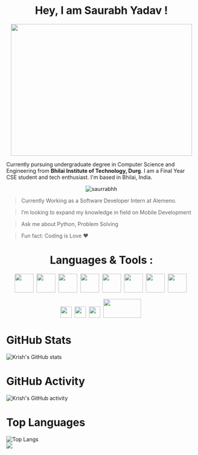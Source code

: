 <h1 align="center">Hey, I am Saurabh Yadav ! </h1>

<!-- <img width="611" alt="Heading" src="https://user-images.githubusercontent.com/73347275/158731881-d543d41e-b9d8-41a4-a6c5-73d6fdfea8bb.png" width="100%"> -->
<p align="center"><img src="https://cdn.dribbble.com/users/621155/screenshots/2670004/media/ef632cb772ea0b648e323c88f047c271.gif" width="480" height="349" align="middle" frameBorder="0" class="giphy-embed"></p>


Currently pursuing undergraduate degree in Computer Science and Engineering from **Bhilai Institute of Technology, Durg**. 
I am a Final Year CSE student and tech enthusiast. I'm based in Bhilai, India.


<p align="center"> <img src="https://komarev.com/ghpvc/?username=saurrabhh&label=Profile%20views&color=301930&style=bold" alt="saurrabhh" /> </p>

>Currently Working as a Software Developer Intern at Alemeno. 

>I’m looking to expand my knowledge in field on Mobile Development

>Ask me about Python, Problem Solving

>Fun fact: Coding is Love ❤


<h1 align="center">Languages & Tools : </h1>
<div align="center">
  <img src="https://raw.githubusercontent.com/jmnote/z-icons/master/svg/python.svg" height="50px">&nbsp;
  <img src="https://raw.githubusercontent.com/jmnote/z-icons/master/svg/c.svg" height="50px">&nbsp;
  <img src="https://raw.githubusercontent.com/jmnote/z-icons/master/svg/cpp.svg" height="50px">&nbsp;
  <img src="https://raw.githubusercontent.com/jmnote/z-icons/master/svg/java.svg" height="50px">&nbsp;
  <img src="https://raw.githubusercontent.com/jmnote/z-icons/master/svg/javascript.svg" height="50px">&nbsp;
  <img src="https://raw.githubusercontent.com/jmnote/z-icons/master/svg/git.svg" height="50px">&nbsp;
  <img src="https://seeklogo.com/images/C/c-sharp-c-logo-02F17714BA-seeklogo.com.png" height="50px">&nbsp;
  <img src="https://seeklogo.com/images/K/kotlin-logo-30C1970B05-seeklogo.com.png" height="50px">&nbsp;
	
	
  <img src="https://img.shields.io/badge/Django-092E20?style=for-the-badge&logo=django&logoColor=green" height="30px">&nbsp;
  <img src="https://img.shields.io/badge/firebase-ffca28?style=for-the-badge&logo=firebase&logoColor=black" height="30px">&nbsp;
  <img src="https://img.shields.io/badge/MySQL-005C84?style=for-the-badge&logo=mysql&logoColor=white" height="30px">&nbsp;
  <img src="https://www.logolynx.com/images/logolynx/90/908c28710b023fe94825ed4c503670d9.jpeg" height="50px" width='100px'>&nbsp;
</div>

<!-- rc="https://img.shields.io/badge/-LeetCode-FFA116?style=for-the-badge&logo=LeetCode&logoColor=black" height="30px">&nbsp; -->


# GitHub Stats
![Krish's GitHub stats](https://github-readme-stats.vercel.app/api?username=saurrabhh&show_icons=true&locale=en&theme=highcontrast&bg_color=0D1117&hide_border=true&color=FFFF00&icon_color=FFFF00&custom_title=My%20GitHub%20Stats)

# GitHub Activity
![Krish's GitHub activity](https://github-readme-streak-stats.herokuapp.com/?user=saurrabhh&layout=compact&langs_count=8&theme=highcontrast&hide_border=true&background=0D1117&currStreakLabel=FFFF00&ring=FFFF00&fire=FFFF00&sideLabels=FFFF00)

# Top Languages 
![Top Langs](https://github-readme-stats.vercel.app/api/top-langs/?username=Saurrabhh&layout=compact&langs_count=10&theme=highcontrast&bg_color=0D1117&hide_border=true&color=FFFF00)
<br>
![](https://activity-graph.herokuapp.com/graph?username=saurrabhh&theme=react-dark&bg_color=0D1117&hide_border=true&color=FFFF00&line=FFFF00)
	


